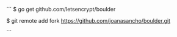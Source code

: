 ´´´
$ go get github.com/letsencrypt/boulder

$ git remote add fork https://github.com/joanasancho/boulder.git

´´´